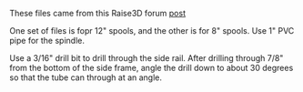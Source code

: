 These files came from this Raise3D forum [post](forum.raise3d.com/viewtopic.php?p=28882#p28882)

One set of files is fopr 12" spools, and the other is for 8" spools. Use 1" PVC pipe for the spindle.

Use a 3/16" drill bit to drill through the side rail. After drilling through 7/8" from the bottom of the side frame, angle the drill down to about 30 degrees so that the tube can through at an angle.

